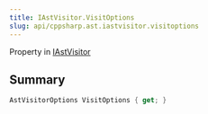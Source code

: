 ```yaml
---
title: IAstVisitor.VisitOptions
slug: api/cppsharp.ast.iastvisitor.visitoptions
---
```

Property in [IAstVisitor](/api/cppsharp/ast/iastvisitor)

## Summary



```csharp
AstVisitorOptions VisitOptions { get; }
```

